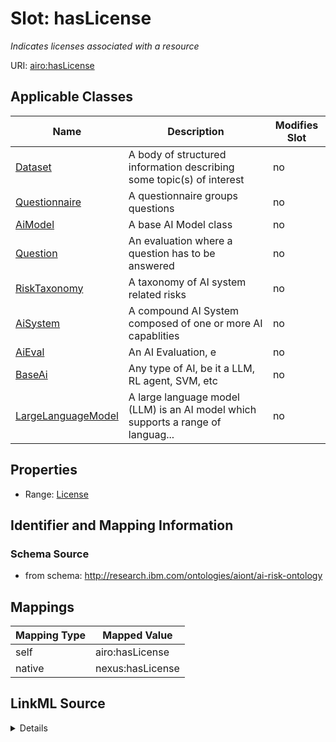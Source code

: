 

# Slot: hasLicense


_Indicates licenses associated with a resource_





URI: [airo:hasLicense](https://w3id.org/airo#hasLicense)



<!-- no inheritance hierarchy -->





## Applicable Classes

| Name | Description | Modifies Slot |
| --- | --- | --- |
| [Dataset](Dataset.md) | A body of structured information describing some topic(s) of interest |  no  |
| [Questionnaire](Questionnaire.md) | A questionnaire groups questions |  no  |
| [AiModel](AiModel.md) | A base AI Model class |  no  |
| [Question](Question.md) | An evaluation where a question has to be answered |  no  |
| [RiskTaxonomy](RiskTaxonomy.md) | A taxonomy of AI system related risks |  no  |
| [AiSystem](AiSystem.md) | A compound AI System composed of one or more AI capablities |  no  |
| [AiEval](AiEval.md) | An AI Evaluation, e |  no  |
| [BaseAi](BaseAi.md) | Any type of AI, be it a LLM, RL agent, SVM, etc |  no  |
| [LargeLanguageModel](LargeLanguageModel.md) | A large language model (LLM) is an AI model which supports a range of languag... |  no  |







## Properties

* Range: [License](License.md)





## Identifier and Mapping Information







### Schema Source


* from schema: http://research.ibm.com/ontologies/aiont/ai-risk-ontology




## Mappings

| Mapping Type | Mapped Value |
| ---  | ---  |
| self | airo:hasLicense |
| native | nexus:hasLicense |




## LinkML Source

<details>
```yaml
name: hasLicense
description: Indicates licenses associated with a resource
from_schema: http://research.ibm.com/ontologies/aiont/ai-risk-ontology
rank: 1000
slot_uri: airo:hasLicense
alias: hasLicense
domain_of:
- Dataset
- RiskTaxonomy
- AiEval
- BaseAi
range: License

```
</details>